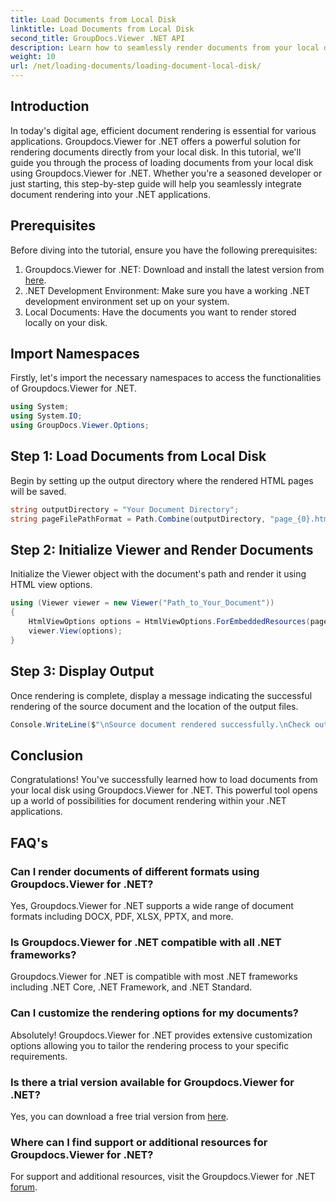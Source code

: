 ```yaml
---
title: Load Documents from Local Disk
linktitle: Load Documents from Local Disk
second_title: GroupDocs.Viewer .NET API
description: Learn how to seamlessly render documents from your local disk using Groupdocs.Viewer for .NET. Enhance your .NET applications with efficient document.
weight: 10
url: /net/loading-documents/loading-document-local-disk/
---
```

## Introduction
In today's digital age, efficient document rendering is essential for various applications. Groupdocs.Viewer for .NET offers a powerful solution for rendering documents directly from your local disk. In this tutorial, we'll guide you through the process of loading documents from your local disk using Groupdocs.Viewer for .NET. Whether you're a seasoned developer or just starting, this step-by-step guide will help you seamlessly integrate document rendering into your .NET applications.
## Prerequisites
Before diving into the tutorial, ensure you have the following prerequisites:
1. Groupdocs.Viewer for .NET: Download and install the latest version from [here](https://releases.groupdocs.com/viewer/net/).
2. .NET Development Environment: Make sure you have a working .NET development environment set up on your system.
3. Local Documents: Have the documents you want to render stored locally on your disk.

## Import Namespaces
Firstly, let's import the necessary namespaces to access the functionalities of Groupdocs.Viewer for .NET.
```csharp
using System;
using System.IO;
using GroupDocs.Viewer.Options;
```
## Step 1: Load Documents from Local Disk
Begin by setting up the output directory where the rendered HTML pages will be saved.
```csharp
string outputDirectory = "Your Document Directory";
string pageFilePathFormat = Path.Combine(outputDirectory, "page_{0}.html");
```
## Step 2: Initialize Viewer and Render Documents
Initialize the Viewer object with the document's path and render it using HTML view options.
```csharp
using (Viewer viewer = new Viewer("Path_to_Your_Document"))
{
    HtmlViewOptions options = HtmlViewOptions.ForEmbeddedResources(pageFilePathFormat);
    viewer.View(options);
}
```
## Step 3: Display Output
Once rendering is complete, display a message indicating the successful rendering of the source document and the location of the output files.
```csharp
Console.WriteLine($"\nSource document rendered successfully.\nCheck output in {outputDirectory}.");
```

## Conclusion
Congratulations! You've successfully learned how to load documents from your local disk using Groupdocs.Viewer for .NET. This powerful tool opens up a world of possibilities for document rendering within your .NET applications.
## FAQ's
### Can I render documents of different formats using Groupdocs.Viewer for .NET?
Yes, Groupdocs.Viewer for .NET supports a wide range of document formats including DOCX, PDF, XLSX, PPTX, and more.
### Is Groupdocs.Viewer for .NET compatible with all .NET frameworks?
Groupdocs.Viewer for .NET is compatible with most .NET frameworks including .NET Core, .NET Framework, and .NET Standard.
### Can I customize the rendering options for my documents?
Absolutely! Groupdocs.Viewer for .NET provides extensive customization options allowing you to tailor the rendering process to your specific requirements.
### Is there a trial version available for Groupdocs.Viewer for .NET?
Yes, you can download a free trial version from [here](https://releases.groupdocs.com/).
### Where can I find support or additional resources for Groupdocs.Viewer for .NET?
For support and additional resources, visit the Groupdocs.Viewer for .NET [forum](https://forum.groupdocs.com/c/viewer/9).
